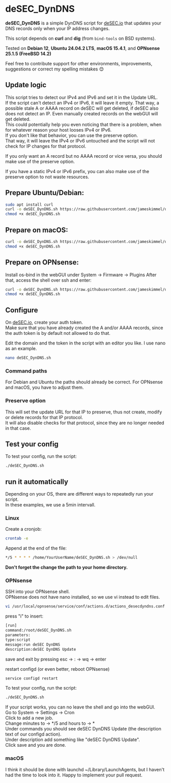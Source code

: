 # deSEC_DynDNS

**deSEC_DynDNS** is a simple DynDNS script for [deSEC.io](https://desec.io) that updates your DNS records only when your IP address changes.  

This script depends on **curl** and **dig** (from `bind-tools` on BSD systems).   

Tested on **Debian 12**, **Ubuntu 24.04.2 LTS**, **macOS 15.4.1**, and **OPNsense 25.1.5 (FreeBSD 14.2)**  

Feel free to contribute support for other environments, improvements, suggestions or correct my spelling mistakes :blush:    

## Update logic
This script tries to detect our IPv4 and IPv6 and set it in the Update URL.  
If the script can't detect an IPv4 or IPv6, it will leave it empty. That way, a possible stale A or AAAA record on deSEC will get deleted, if deSEC also does not detect an IP. Even manually created records on the webGUI will get deleted.  
This could potentially help you even noticing that there is a problem, when for whatever reason your host looses IPv4 or IPv6.  
If you don't like that behavior, you can use the preserve option.  
That way, it will leave the IPv4 or IPv6 untouched and the script will not check for IP changes for that protocol.  

If you only want an A record but no AAAA record or vice versa, you should make use of the preserve option.  

If you have a static IPv4 or IPv6 prefix, you can also make use of the preserve option to not waste resources.  

## Prepare Ubuntu/Debian:
```bash
sudo apt install curl
curl -o deSEC_DynDNS.sh https://raw.githubusercontent.com/jameskimmel/deSEC_DynDNS/refs/heads/main/deSEC_DynDNS.sh
chmod +x deSEC_DynDNS.sh
```

## Prepare on macOS:
```bash
curl -o deSEC_DynDNS.sh https://raw.githubusercontent.com/jameskimmel/deSEC_DynDNS/refs/heads/main/deSEC_DynDNS.sh
chmod +x deSEC_DynDNS.sh
```

## Prepare on OPNsense:  
Install os-bind in the webGUI under System -> Firmware -> Plugins
After that, access the shell over ssh and enter:
```sh
curl -o deSEC_DynDNS.sh https://raw.githubusercontent.com/jameskimmel/deSEC_DynDNS/refs/heads/main/deSEC_DynDNS.sh
chmod +x deSEC_DynDNS.sh
```

## Configure 
On [deSEC.io](https://desec.io), create your auth token.  
Make sure that you have already created the A and/or AAAA records, since the auth token is by default not allowed to do that.  

Edit the domain and the token in the script with an editor you like. I use nano as an example.  
```bash
nano deSEC_DynDNS.sh
```
### Command paths
For Debian and Ubuntu the paths should already be correct.
For OPNsense and macOS, you have to adjust them. 

### Preserve option
This will set the update URL for that IP to preserve, thus not create, modify or delete records for that IP protocol.  
It will also disable checks for that protocol, since they are no longer needed in that case.  

## Test your config
To test your config, run the script:  
```bash
./deSEC_DynDNS.sh
```

## run it automatically
Depending on your OS, there are different ways to repeatedly run your script.  
In these examples, we use a 5min intervall.  

### Linux
Create a cronjob:  
```bash
crontab -e
```

Append at the end of the file: 
```bash
*/5 * * * * /home/YourUserName/deSEC_DynDNS.sh > /dev/null
```
**Don't forget the change the path to your home directory.**  

### OPNsense
SSH into your OPNsense shell.  
OPNsense does not have nano installed, so we use vi instead to edit files.  
```bash
vi /usr/local/opnsense/service/conf/actions.d/actions_desecdyndns.conf
```
press "i" to insert:
```bash
[run]
command:/root/deSEC_DynDNS.sh
parameters:
type:script
message:run deSEC DynDNS
description:deSEC DynDNS Update
```
save and exit by pressing esc -> : -> wq -> enter

restart configd (or even better, reboot OPNsense)
```bash
service configd restart
```

To test your config, run the script:  
```bash
./deSEC_DynDNS.sh
```

If your script works, you can no leave the shell and go into the webGUI.  
Go to System -> Settings -> Cron  
Click to add a new job.  
Change minutes to -> */5 and hours to -> *  
Under commands you should see deSEC DynDNS Update (the description text of our configd action).  
Under description add something like "deSEC DynDNS Update".  
Click save and you are done.  

### macOS
I think it should be done with launchd ~/Library/LaunchAgents, but I haven't had the time to look into it. Happy to implement your pull request. 
